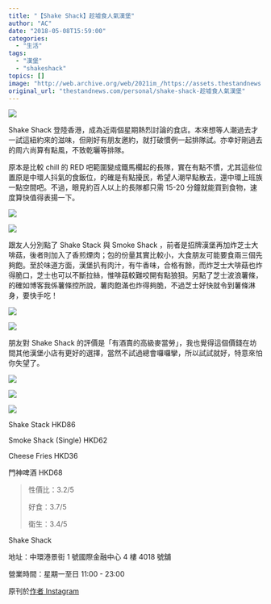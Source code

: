 ```yaml
---
title: "【Shake Shack】趁墟食人氣漢堡"
author: "AC"
date: "2018-05-08T15:59:00"
categories:
  - "生活"
tags:
  - "漢堡"
  - "shakeshack"
topics: []
image: "http://web.archive.org/web/2021im_/https://assets.thestandnews.com/media/photos/shake-05_pzQ78.png"
original_url: "thestandnews.com/personal/shake-shack-趁墟食人氣漢堡"
---
```

![](http://web.archive.org/web/2021im_/https://assets.thestandnews.com/media/photos/shake-05_pzQ78.png)

Shake Shack 登陸香港，成為近兩個星期熱烈討論的食店。本來想等人潮過去才一試這紐約來的滋味，但剛好有朋友邀約，就打破慣例一起排隊試。亦幸好剛過去的周六尚算有點風，不致乾曬等排隊。

原本是比較 chill 的 RED 吧範圍變成鐵馬欄起的長隊，實在有點不慣，尤其這些位置原是中環人抖氣的食飯位，的確是有點擾民，希望人潮早點散去，還中環上班族一點空間吧。不過，眼見約百人以上的長隊都只需 15-20 分鐘就能買到食物，速度算快值得表揚一下。

![](http://web.archive.org/web/2021im_/https://assets.thestandnews.com/media/photos/IMG_6271_G5pyg.JPG)

![](http://web.archive.org/web/2021im_/https://assets.thestandnews.com/media/photos/IMG_6191_czioT.jpg)

跟友人分別點了 Shake Stack 與 Smoke Shack ，前者是招牌漢堡再加炸芝士大啡菇，後者則加入了香煎煙肉；包的份量其實比較小，大食朋友可能要食兩三個先夠飽。至於味道方面，漢堡扒有肉汁，有牛香味，合格有餘，而炸芝士大啡菇也炸得脆口，芝士也可以不斷拉絲，惟啡菇較難咬開有點狼狽。另點了芝士波浪薯條，的確如博客我係薯條控所說，薯肉飽滿也炸得夠脆，不過芝士好快就令到薯條淋身，要快手吃！

![](http://web.archive.org/web/2021im_/https://assets.thestandnews.com/media/photos/IMG_6275_ORq20.JPG)

![](http://web.archive.org/web/2021im_/https://assets.thestandnews.com/media/photos/IMG_6273_7VI5T.JPG)

朋友對 Shake Shack 的評價是「有酒賣的高級麥當勞」，我也覺得這個價錢在坊間其他漢堡小店有更好的選擇，當然不試過總會囉囉攣，所以試試就好，特意來怕你失望了。

![](http://web.archive.org/web/2021im_/https://assets.thestandnews.com/media/photos/IMG_6274_X9BAS.JPG)

![](http://web.archive.org/web/2021im_/https://assets.thestandnews.com/media/photos/31157031_2444346312257621_8958079633627021312_n_HXYug.jpg)

![](http://web.archive.org/web/2021im_/https://assets.thestandnews.com/media/photos/IMG_6272_q0PR3.JPG)

Shake Stack HKD86

Smoke Shack (Single) HKD62

Cheese Fries HKD36

門神啤酒 HKD68

> 性價比：3.2/5
> 
> 好食：3.7/5
> 
> 衛生：3.4/5

Shake Shack

地址：中環港景街 1 號國際金融中心 4 樓 4018 號舖

營業時間：星期一至日 11:00 - 23:00

原刊於[作者 Instagram](http://web.archive.org/web/20211229132707/https://www.instagram.com/alanwlchiu/)